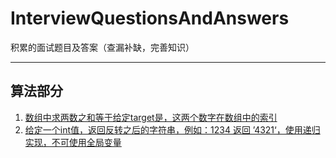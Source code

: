 # InterviewQuestionsAndAnswers
积累的面试题目及答案（查漏补缺，完善知识）
****
## 算法部分
1. [数组中求两数之和等于给定target是，这两个数字在数组中的索引](https://github.com/JXY001A/InterviewQuestionsAndAnswers/blob/master/src/algroithm.js#L9)
2. [给定一个int值，返回反转之后的字符串，例如：1234 返回 ’4321‘，使用递归实现，不可使用全局变量](https://github.com/JXY001A/InterviewQuestionsAndAnswers/blob/master/src/algroithm.js#L39)
